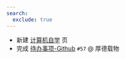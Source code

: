 ```yaml
---
search:
  exclude: true
---
```


- 新建 [计算机自学](../../../../academic/专业总览/计算机自学/index.md) 页
- 完成 [待办事项-Github](../../../待办事项/github.md) `#57` @ 厚德载物